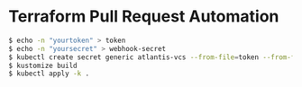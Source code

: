 # Terraform Pull Request Automation

```bash
$ echo -n "yourtoken" > token
$ echo -n "yoursecret" > webhook-secret
$ kubectl create secret generic atlantis-vcs --from-file=token --from-file=webhook-secret --dry-run=client -o yaml > secrets.yaml
$ kustomize build
$ kubectl apply -k .
```